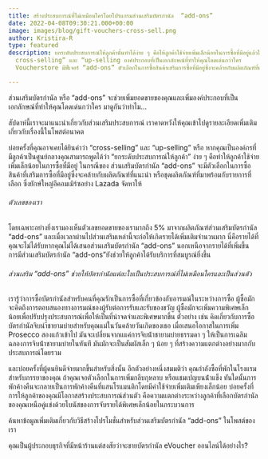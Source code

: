 ```yaml
---
title: สร้างประสบการณ์ที่ไม่เหมือนใครโดยโปรแกรมส่วนเสริมบัตรกํานัล  “add-ons”
date: 2022-04-08T09:30:21.000+00:00
image: images/blog/gift-vouchers-cross-sell.png
author: Kristira-R
type: featured
description: ยกระดับประสบการณ์ให้ลูกค้านั้นทำได้ง่าย ๆ คือให้ลูกค้าใช้จ่ายเพิ่มเล็กน้อยในการซื้อที่มีอยู่แล้วใช้ทฤษฎี
  cross-selling” และ “up-selling องค์ประกอบที่เป็นเอกลักษณ์ที่ทำให้คุณโดดเด่นกว่าใคร
  Voucherstore มีฟีเจอร์ “add-ons” ตัวเลือกในการซื้อสินค้าเสริมการซื้อที่มีอยู่ซึ่งจะคล้ายกับผลิตภัณฑ์ที่แนะนํา

---
```

ส่วนเสริมบัตรกํานัล หรือ “add-ons” จะช่วยเพิ่มยอดขายของคุณและเพิ่มองค์ประกอบที่เป็นเอกลักษณ์ที่ทำให้คุณโดดเด่นกว่าใคร มาดูกันว่าทำไม…

สัปดาห์นี้เราจะมาแนะนําเกี่ยวกับส่วนเสริมประสบการณ์ เราคาดหวังให้คุณเข้าไปดูรายละเอียดเพิ่มเติมเกี่ยวกับเรื่องนี้ในโพสต์อนาคต

บ่อยครั้งที่คุณอาจเคยได้ยินคำว่า “cross-selling” และ “up-selling” หรือ หากคุณเป็นองค์กรที่มีลูกค้าเป็นศูนย์กลางคุณสามารถพูดได้ว่า “ยกระดับประสบการณ์ให้ลูกค้า” ง่าย ๆ คือทำให้ลูกค้าใช้จ่ายเพิ่มเล็กน้อยในการซื้อที่มีอยู่ ในกรณีของ ส่วนเสริมบัตรกำนัล “add-ons” จะมีตัวเลือกในการซื้อสินค้าที่เสริมการซื้อที่มีอยู่ซึ่งจะคล้ายกับผลิตภัณฑ์ที่แนะนํา หรือชุดผลิตภัณฑ์ที่มาพร้อมกับรายการที่เลือก ซึ่งยักษ์ใหญ่อีคอมเมิร์ซอย่าง Lazada จัดหาให้

###### ตัวเลขของเรา

โดยเฉพาะอย่างยิ่งเรามองเห็นตัวเลขยอดขายของเรามากถึง 5% มาจากผลิตภัณฑ์ส่วนเสริมบัตรกำนัล “add-ons” และเมื่อเวลาผ่านไปส่วนเสริมเหล่านี้จะก่อให้เกิดรายได้เพิ่มเติมจํานวนมาก นี่คือรายได้ที่คุณจะไม่ได้รับหากคุณไม่ได้เสนอส่วนเสริมบัตรกำนัล “add-ons” นอกเหนือจากรายได้ที่เพิ่มขึ้น การมีส่วนเสริมบัตรกำนัล “add-ons”ยังช่วยให้ลูกค้าได้รับบริการที่สมบูรณ์ยิ่งขึ้น

###### ส่วนเสริม “add-ons” ช่วยให้บัตรกํานัลแต่ละใบเป็นประสบการณ์ที่ไม่เหมือนใครและเป็นส่วนตัว

เรารู้ว่าการซื้อบัตรกํานัลสําหรับคนที่คุณรักเป็นการซื้อที่เกี่ยวข้องกับอารมณ์ในระหว่างการซื้อ ผู้ซื้อมักจะคิดถึงการตอบสนองทางอารมณ์ของผู้รับต่อการรับและรับของขวัญ ผู้ซื้อมักจะเพิ่มความพิเศษเล็กน้อยเพื่อปรับปรุงประสบการณ์เพื่อให้เป็นที่น่าจดจําและพิเศษมากขึ้น ตัวอย่าง เช่น คิดเกี่ยวกับการซื้อบัตรกํานัลจิบนำ้ชายามบ่ายสําหรับคุณแม่ในวันคล้ายวันเกิดของเธอ เมื่อเสนอโอกาสในการเพิ่ม Prosecco สองแก้วเข้าไป มันจะเปลี่ยนจากแแค่การจิบน้ําชายามบ่ายธรรมดา ๆ ให้เป็นการเฉลิมฉลองการจิบน้ําชายามบ่ายในทันที มันมักจะเป็นสัมผัสเล็ก ๆ น้อย ๆ ที่สร้างความแตกต่างอย่างมากกับประสบการณ์โดยรวม

และบ่อยครั้งที่ผู้คนยินดีจ่ายมากขึ้นสําหรับสิ่งนั้น อีกตัวอย่างหนึ่งสมมติว่า คุณกําลังซื้อที่พักในโรงแรมสําหรับภรรยาของคุณ ถ้าคุณเจอตัวเลือกในการเพิ่มกลีบกุหลาบ หรือแชมเปญบนน้ําแข็ง ทันใดนั้นการพักค้างคืนจะกลายเป็นการพักค้างคืนที่แสนโรแมนติกโดยมีค่าใช้จ่ายเพิ่มเติมเพียงเล็กน้อย บ่อยครั้งที่การให้ลูกค้าของคุณมีโอกาสสร้างประสบการณ์ส่วนตัว คือความแตกต่างระหว่างลูกค้าที่เลือกบัตรกํานัลของคุณเหนือคู่แข่งด้วยโบนัสของการจับรายได้พิเศษเล็กน้อยในกระบวนการ

ค้นหาข้อมูลเพิ่มเติมเกี่ยวกับวิธีสร้างโปรโมชั่นสําหรับส่วนเสริมบัตรกำนัล “add-ons” ในโพสต์ของเรา

คุณเป็นผู้ประกอบธุรกิจที่มีหน้าร้านแต่สงสัยว่าจะขายบัตรกํานัล eVoucher ออนไลน์ได้อย่างไร?
